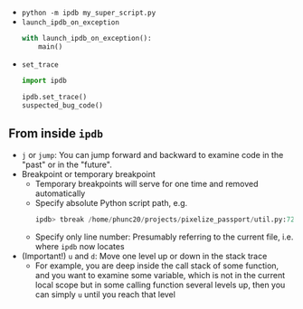 
- `python -m ipdb my_super_script.py`
- `launch_ipdb_on_exception`
  ```python
  with launch_ipdb_on_exception():
      main()
  ```
- `set_trace`
  ```python
  import ipdb

  ipdb.set_trace()
  suspected_bug_code()
  ```


## From inside `ipdb`
- `j` or `jump`: You can jump forward and backward to examine code in the "past" or in the "future".
- Breakpoint or temporary breakpoint
    - Temporary breakpoints will serve for one time and removed automatically
    - Specify absolute Python script path, e.g.
      ```python
      ipdb> tbreak /home/phunc20/projects/pixelize_passport/util.py:726
      ```
    - Specify only line number: Presumably referring to the current file, i.e. where `ipdb` now locates
- (Important!) `u` and `d`: Move one level up or down in the stack trace
    - For example, you are deep inside the call stack of some function, and you
      want to examine some variable, which is not in the current local scope but
      in some calling function several levels up, then you can simply `u` until
      you reach that level



